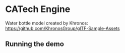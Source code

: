# CATech Engine

Water bottle model created by Khronos: <https://github.com/KhronosGroup/glTF-Sample-Assets>

## Running the demo
